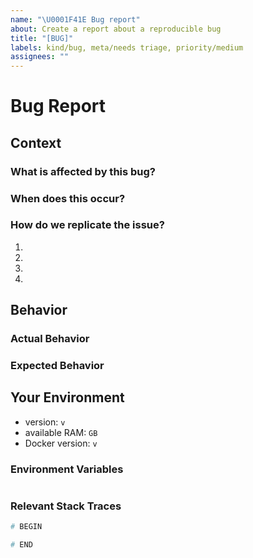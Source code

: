 ```yaml
---
name: "\U0001F41E Bug report"
about: Create a report about a reproducible bug
title: "[BUG]"
labels: kind/bug, meta/needs triage, priority/medium
assignees: ""
---
```


<!---
Possible answers to your issue

* ClamAV keeps restarting:
  https://github.com/docker-mailserver/docker-mailserver#requirements

* Email seen as spam:
  https://github.com/docker-mailserver/docker-mailserver/wiki/Configure-SPF
  https://github.com/docker-mailserver/docker-mailserver/wiki/Configure-DKIM

* Creating new domains and accounts
  https://github.com/docker-mailserver/docker-mailserver/wiki/Configure-Accounts

* Use a relay mail server
  https://github.com/docker-mailserver/docker-mailserver/wiki/Configure-AWS-SES
  The variable name can be used for other email servers.

* FAQ and tips
  https://github.com/docker-mailserver/docker-mailserver/wiki/FAQ-and-Tips

* The wiki
  https://github.com/docker-mailserver/docker-mailserver/wiki

* Open issues
  https://github.com/docker-mailserver/docker-mailserver/issues
-->

# Bug Report

## Context

<!--- Provide a general summary of the bug -->

### What is affected by this bug?

### When does this occur?

### How do we replicate the issue?

1.
2.
3.
4.

## Behavior

### Actual Behavior

### Expected Behavior

## Your Environment

<!--- Include as many relevant details about the environment you experienced the issue in -->

- version: `v`
- available RAM: `GB`
- Docker version: `v`

### Environment Variables

```CFG

```

### Relevant Stack Traces

<!-- Remember to format code using triple backticks (`) so that it is neatly formatted when the issue is posted. -->

```BASH
# BEGIN

# END
```
